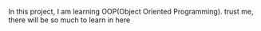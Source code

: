 In this project, I am learning OOP(Object Oriented Programming). trust me, there will be so much to learn in here 
